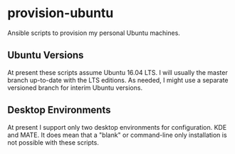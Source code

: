 # provision-ubuntu
Ansible scripts to provision my personal Ubuntu machines.

## Ubuntu Versions

At present these scripts assume Ubuntu 16.04 LTS.  I will usually
the master branch up-to-date with the LTS editions.  As needed,
I might use a separate versioned branch for interim Ubuntu versions.

## Desktop Environments

At present I support only two desktop environments for configuration.
KDE and MATE.  It does mean that a "blank" or command-line only installation
is not possible with these scripts.
